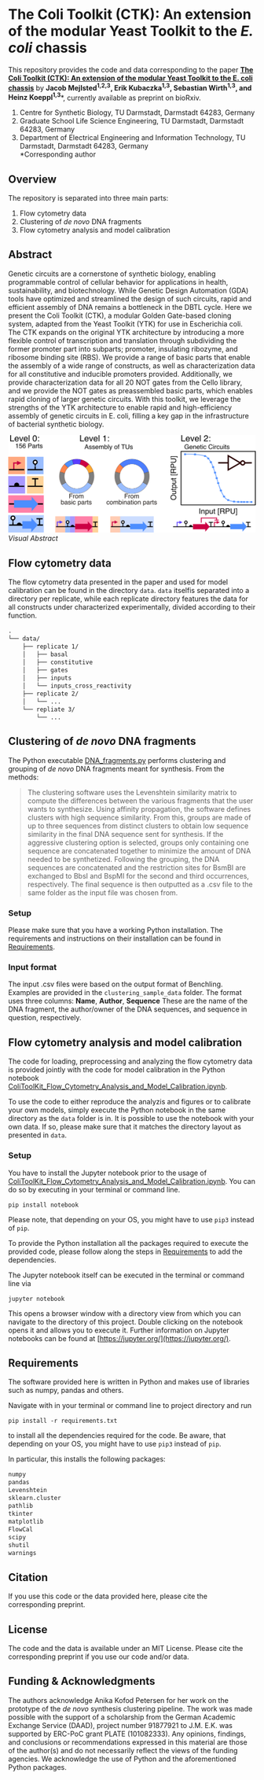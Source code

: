# The Coli Toolkit (CTK): An extension of the modular Yeast Toolkit to the _E. coli_ chassis

This repository provides the code and data corresponding to the paper [**The Coli Toolkit (CTK): An extension of the modular Yeast Toolkit to the E. coli chassis**]()
 by **Jacob Mejlsted<sup>1,2,3</sup>, Erik Kubaczka<sup>1,3</sup>, Sebastian Wirth<sup>1,3</sup>, and Heinz Koeppl<sup>1,3***</sup>, currently available as preprint on bioRxiv.

1. Centre for Synthetic Biology, TU Darmstadt, Darmstadt 64283, Germany
2. Graduate School Life Science Engineering, TU Darmstadt, Darmstadt 64283, Germany
3. Department of Electrical Engineering and Information Technology, TU Darmstadt, Darmstadt 64283, Germany \
*Corresponding author


## Overview
The repository is separated into three main parts:
1. Flow cytometry data
2. Clustering of *de novo* DNA fragments 
3. Flow cytometry analysis and model calibration

## Abstract
Genetic circuits are a cornerstone of synthetic biology, enabling programmable control of cellular behavior for applications in health, sustainability, and biotechnology. While Genetic Design Automation (GDA) tools have optimized and streamlined the design of such circuits, rapid and efficient assembly of DNA remains a bottleneck in the DBTL cycle. Here we present the Coli Toolkit (CTK), a modular Golden Gate-based cloning system, adapted from the Yeast Toolkit (YTK) for use in Escherichia coli. The CTK expands on the original YTK architecture by introducing a more flexible control of transcription and translation through subdividing the former promoter part into subparts; promoter, insulating ribozyme, and ribosome binding site (RBS). We provide a range of basic parts that enable the assembly of a wide range of constructs, as well as characterization data for all constitutive and inducible promoters provided. Additionally, we provide characterization data for all 20 NOT gates from the Cello library, and we provide the NOT gates as preassembled basic parts, which enables rapid cloning of larger genetic circuits. With this toolkit, we leverage the strengths of the YTK architecture to enable rapid and high-efficiency assembly of genetic circuits in E. coli, filling a key gap in the infrastructure of bacterial synthetic biology.

![Abstract_Figure.png](_readme_figures/Abstract_Figure.png)
_Visual Abstract_

## Flow cytometry data
The flow cytometry data presented in the paper and used for model calibration can be found in the directory `data`. `data` itselfis separated into a directory per replicate, while each replicate directory features the data for all constructs under characterized experimentally, divided according to their function. 
```
.
└── data/
    ├── replicate 1/
    │   ├── basal
    │   ├── constitutive
    │   ├── gates
    │   ├── inputs
    │   └── inputs_cross_reactivity
    ├── replicate 2/
    │   └── ...
    └── repliate 3/
        └── ...
```

## Clustering of *de novo* DNA fragments

The Python executable [DNA_fragments.py](DNA_fragments.py) performs clustering and grouping of *de novo* DNA fragments meant for synthesis. From the methods:

>The clustering software uses the Levenshtein similarity matrix to compute the differences between the various fragments that the user wants to synthesize. Using affinity propagation, the software defines clusters with high sequence similarity. From this, groups are made of up to three sequences from distinct clusters to obtain low sequence similarity in the final DNA sequence sent for synthesis. If the aggressive clustering option is selected, groups only containing one sequence are concatenated together to minimize the amount of DNA needed to be synthetized. Following the grouping, the DNA sequences are concatenated and the restriction sites for BsmBI are exchanged to BbsI and BspMI for the second and third occurrences, respectively. The final sequence is then outputted as a .csv file to the same folder as the input file was chosen from.
### Setup
Please make sure that you have a working Python installation. The requirements and instructions on their installation can be found in [Requirements](#requirements). 


### Input format

The input .csv files were based on the output format of Benchling. Examples are provided in the `clustering_sample_data` folder. 
The format uses three columns: **Name**, **Author**, **Sequence**
These are the name of the DNA fragment, the author/owner of the DNA sequences, and sequence in question, respectively. 


## Flow cytometry analysis and model calibration
The code for loading, preprocessing and analyzing the flow cytometry data is provided jointly with the code for model calibration in the Python notebook [ColiToolKit_Flow_Cytometry_Analysis_and_Model_Calibration.ipynb](ColiToolKit_Flow_Cytometry_Analysis_and_Model_Calibration.ipynb).

To use the code to either reproduce the analyzis and figures or to calibrate your own models, simply execute the Python notebook in the same directory as the `data` folder is in.
It is possible to use the notebook with your own data. If so, please make sure that it matches the directory layout as presented in `data`.

### Setup
You have to install the Jupyter notebook prior to the usage of [ColiToolKit_Flow_Cytometry_Analysis_and_Model_Calibration.ipynb](ColiToolKit_Flow_Cytometry_Analysis_and_Model_Calibration.ipynb).
You can do so by executing in your terminal or command line.
```
pip install notebook
```
Please note, that depending on your OS, you might have to use `pip3` instead of `pip`.

To provide the Python installation all the packages required to execute the provided code, please follow along the steps in [Requirements](#requirements) to add the dependencies.

The Jupyter notebook itself can be executed in the terminal or command line via 
```
jupyter notebook
```
This opens a browser window with a directory view from which you can navigate to the directory of this project.
Double clicking on the notebook opens it and allows you to execute it.
Further information on Jupyter notebooks can be found at [https://jupyter.org/](https://jupyter.org/).

## Requirements
The software provided here is written in Python and makes use of libraries such as numpy, pandas and others. 

Navigate with in your terminal or command line to project directory and run
```
pip install -r requirements.txt
```
to install all the dependencies required for the code. 
Be aware, that depending on your OS, you might have to use `pip3` instead of `pip`.

In particular, this installs the following packages:
```
numpy
pandas
Levenshtein
sklearn.cluster
pathlib
tkinter
matplotlib
FlowCal
scipy
shutil
warnings
```


## Citation
If you use this code or the data provided here, please cite the corresponding preprint. 


## License
The code and the data is available under an MIT License. Please cite the corresponding preprint if you use our code and/or data.

## Funding & Acknowledgments
The authors acknowledge Anika Kofod Petersen for her work on the prototype of the _de novo_ synthesis clustering pipeline. 
The work was made possible with the support of a scholarship from the German Academic Exchange Service (DAAD), project number 91877921 to J.M. E.K. was supported by ERC-PoC grant PLATE (101082333). Any opinions, findings, and conclusions or recommendations expressed in this material are those of the author(s) and do not necessarily reflect the views of the funding agencies.
We acknowledge the use of Python and the aforementioned Python packages.
